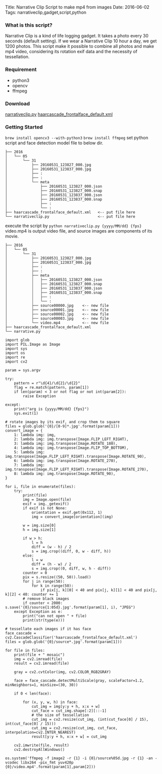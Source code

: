 Title: Narrative Clip Script to make mp4 from images
Date: 2016-06-02
Tags: narrativeclip,gadget,script,python

### What is this script?
Narrative Clip is a kind of life logging gadget.
It takes a photo every 30 seconds (default setting).
If we wear a Narrative Clip 10 hour a day, we get 1200 photos.
This script make it possible to combine all photos and make mp4 video,
considering its rotation exif data and the necessity of tessellation.


### Requirement
* python3
* opencv
* ffmpeg  

### Download
<a href="/note/downloads/narrativeclip.py">narrativeclip.py</a>
<a href="/note/downloads/haarcascade_frontalface_default.xml">haarcascade_frontalface_default.xml</a>


### Getting Started

`brew install opencv3 --with-python3`
`brew install ffmpeg`
set python script and face detection model file to below dir.

```
├── 2016
│   └── 05
│       └── 31
│           ├── 20160531_123827_000.jpg
│           ├── 20160531_123837_000.jpg
│           ├── :
│           ├── :
│           └── meta
│               ├── 20160531_123827_000.json
│               ├── 20160531_123827_000.snap
│               ├── 20160531_123837_000.json
│               ├── 20160531_123837_000.snap
│               ├── :
│               └── :
├── haarcascade_frontalface_default.xml   <-- put file here
└── narrativeclip.py                      <-- put file here
```

execute the script by `python narrativeclip.py {yyyy/MM/dd} {fps}`
video.mp4 is output video file, and source images are components of its movie.

```
├── 2016
│   └── 05
│       └── 31
│           ├── 20160531_123827_000.jpg
│           ├── 20160531_123837_000.jpg
│           ├── :
│           ├── :
│           ├── meta
│           │   ├── 20160531_123827_000.json
│           │   ├── 20160531_123827_000.snap
│           │   ├── 20160531_123837_000.json
│           │   ├── 20160531_123837_000.snap
│           │   ├── :
│           │   └── :
│           ├── source00000.jpg    <-- new file
│           ├── source00001.jpg    <-- new file
│           ├── source00002.jpg    <-- new file
│           ├── source00003.jpg    <-- new file
│           └── video.mp4          <-- new file
├── haarcascade_frontalface_default.xml
└── narrative.py
```

```
import glob
import PIL.Image as Image
import sys
import os
import re
import cv2

param = sys.argv

try:
    pattern = r"\d{4}/\d{2}/\d{2}"
    flag = re.match(pattern, param[1])
    if len(param) < 3 or not flag or not int(param[2]):
        raise Exception

except:
    print("arg is {yyyy/MM/dd} {fps}")
    sys.exit(1)

# rotate images by its exif, and crop them to square
files = glob.glob('{0}/[0-9]*.jpg'.format(param[1]))
convert_image = {
    1: lambda img: img,
    2: lambda img: img.transpose(Image.FLIP_LEFT_RIGHT),
    3: lambda img: img.transpose(Image.ROTATE_180),
    4: lambda img: img.transpose(Image.FLIP_TOP_BOTTOM),
    5: lambda img: img.transpose(Image.FLIP_LEFT_RIGHT).transpose(Image.ROTATE_90),
    6: lambda img: img.transpose(Image.ROTATE_270),
    7: lambda img: img.transpose(Image.FLIP_LEFT_RIGHT).transpose(Image.ROTATE_270),
    8: lambda img: img.transpose(Image.ROTATE_90),
}

for i, file in enumerate(files):
    try:
        print(file)
        img = Image.open(file)
        exif = img._getexif()
        if exif is not None:
            orientation = exif.get(0x112, 1)
            img = convert_image[orientation](img)

        w = img.size[0]
        h = img.size[1]

        if w > h:
            l = h
            diff = (w - h) / 2
            s = img.crop((diff, 0, w - diff, h))
        else:
            l = w
            diff = (h - w) / 2
            s = img.crop((0, diff, w, h - diff))
        counter = 0
        pix = s.resize((50, 50)).load()
        for j in range(50):
            for k in range(50):
                if pix[j, k][0] < 40 and pix[j, k][1] < 40 and pix[j, k][2] < 40: counter += 1
        # remove black images
        if counter < 2000: s.save('{0}/source{1:05d}.jpg'.format(param[1], i), "JPEG")
    except Exception as e:
        print("can not open " + file)
        print(str(type(e)))

# tessellate each images if it has face
face_cascade = cv2.CascadeClassifier('haarcascade_frontalface_default.xml')
files = glob.glob('{0}/source*.jpg'.format(param[1]))

for file in files:
    print(file + " mosaic")
    img = cv2.imread(file)
    result = cv2.imread(file)

    gray = cv2.cvtColor(img, cv2.COLOR_RGB2GRAY)

    face = face_cascade.detectMultiScale(gray, scaleFactor=1.2, minNeighbors=1, minSize=(30, 30))

    if 0 < len(face):

        for (x, y, w, h) in face:
            cut_img = img[y:y + h, x:x + w]
            cut_face = cut_img.shape[:2][::-1]
            # the size of tessellation
            cut_img = cv2.resize(cut_img, (int(cut_face[0] / 15), int(cut_face[0] / 15)))
            cut_img = cv2.resize(cut_img, cut_face, interpolation=cv2.INTER_NEAREST)
            result[y:y + h, x:x + w] = cut_img

    cv2.imwrite(file, result)
    cv2.destroyAllWindows()

os.system('ffmpeg -f image2 -r {1} -i {0}/source%05d.jpg -r {1} -an -vcodec libx264 -pix_fmt yuv420p {0}/video.mp4'.format(param[1],param[2]))



```


